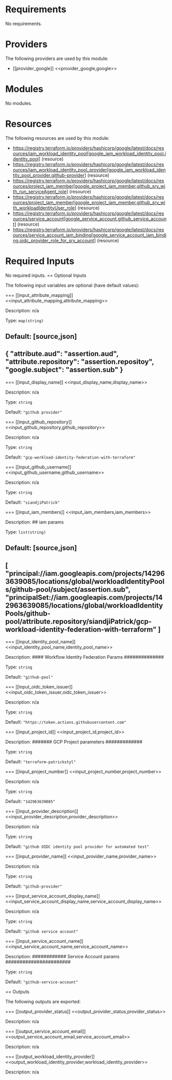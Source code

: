 # Requirements

No requirements.

# Providers

The following providers are used by this module:

- [[provider_google]] <<provider_google,google>>

# Modules

No modules.

# Resources

The following resources are used by this module:

- https://registry.terraform.io/providers/hashicorp/google/latest/docs/resources/iam_workload_identity_pool[google_iam_workload_identity_pool.identity_pool] (resource)
- https://registry.terraform.io/providers/hashicorp/google/latest/docs/resources/iam_workload_identity_pool_provider[google_iam_workload_identity_pool_provider.github-provider] (resource)
- https://registry.terraform.io/providers/hashicorp/google/latest/docs/resources/project_iam_member[google_project_iam_member.github_srv_with_run_serviceAgent_role] (resource)
- https://registry.terraform.io/providers/hashicorp/google/latest/docs/resources/project_iam_member[google_project_iam_member.github_srv_with_workloadIdentityUser_role] (resource)
- https://registry.terraform.io/providers/hashicorp/google/latest/docs/resources/service_account[google_service_account.github_service_account] (resource)
- https://registry.terraform.io/providers/hashicorp/google/latest/docs/resources/service_account_iam_binding[google_service_account_iam_binding.oidc_provider_role_for_srv_account] (resource)

# Required Inputs

No required inputs.
== Optional Inputs

The following input variables are optional (have default values):

=== [[input_attribute_mapping]] <<input_attribute_mapping,attribute_mapping>>

Description: n/a

Type: `map(string)`

Default:
[source,json]
----
{
  "attribute.aud": "assertion.aud",
  "attribute.repository": "assertion.repositoy",
  "google.subject": "assertion.sub"
}
----

=== [[input_display_name]] <<input_display_name,display_name>>

Description: n/a

Type: `string`

Default: `"github provider"`

=== [[input_github_repository]] <<input_github_repository,github_repository>>

Description: n/a

Type: `string`

Default: `"gcp-workload-identity-federation-with-terraform"`

=== [[input_github_username]] <<input_github_username,github_username>>

Description: n/a

Type: `string`

Default: `"siandjiPatrick"`

=== [[input_iam_members]] <<input_iam_members,iam_members>>

Description: ## iam params

Type: `list(string)`

Default:
[source,json]
----
[
  "principal://iam.googleapis.com/projects/142963639085/locations/global/workloadIdentityPools/github-pool/subject/assertion.sub",
  "principalSet://iam.googleapis.com/projects/142963639085/locations/global/workloadIdentityPools/github-pool/attribute.repository/siandjiPatrick/gcp-workload-identity-federation-with-terraform"
]
----

=== [[input_identity_pool_name]] <<input_identity_pool_name,identity_pool_name>>

Description: #### Workflow Identity Federation Params ##############

Type: `string`

Default: `"github-pool"`

=== [[input_oidc_token_issuer]] <<input_oidc_token_issuer,oidc_token_issuer>>

Description: n/a

Type: `string`

Default: `"https://token.actions.githubusercontent.com"`

=== [[input_project_id]] <<input_project_id,project_id>>

Description: ####### GCP Project parameters #############

Type: `string`

Default: `"terraform-patrickstyl"`

=== [[input_project_number]] <<input_project_number,project_number>>

Description: n/a

Type: `string`

Default: `"142963639085"`

=== [[input_provider_description]] <<input_provider_description,provider_description>>

Description: n/a

Type: `string`

Default: `"github OIDC identity pool provider for automated test"`

=== [[input_provider_name]] <<input_provider_name,provider_name>>

Description: n/a

Type: `string`

Default: `"github-provider"`

=== [[input_service_account_display_name]] <<input_service_account_display_name,service_account_display_name>>

Description: n/a

Type: `string`

Default: `"github service account"`

=== [[input_service_account_name]] <<input_service_account_name,service_account_name>>

Description: ############  Service Account params  #######################

Type: `string`

Default: `"github-service-account"`

== Outputs

The following outputs are exported:

=== [[output_provider_status]] <<output_provider_status,provider_status>>

Description: n/a

=== [[output_service_account_email]] <<output_service_account_email,service_account_email>>

Description: n/a

=== [[output_workload_identity_provider]] <<output_workload_identity_provider,workload_identity_provider>>

Description: n/a
